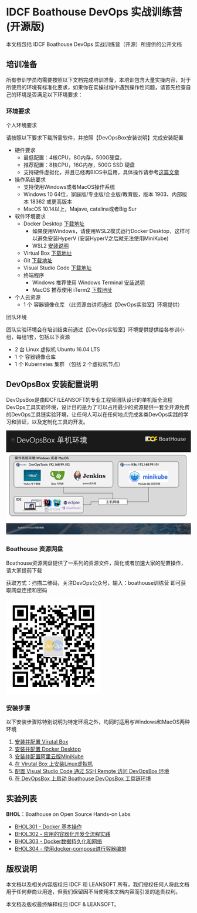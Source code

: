 # IDCF Boathouse DevOps 实战训练营 (开源版)

本文档包括 IDCF Boathouse DevOps 实战训练营（开源）所提供的公开文档

## 培训准备

所有参训学员均需要按照以下文档完成培训准备，本培训包含大量实操内容，对于所使用的环境有标准化要求，如果你在实操过程中遇到操作性问题，请首先检查自己的环境是否满足以下环境要求：

### 环境要求

个人环境要求

请按照以下要求下载所需软件，并按照【DevOpsBox安装说明】完成安装配置

- 硬件要求
  - 最低配置：4核CPU，8G内存，500G硬盘，
  - 推荐配置：8核CPU，16G内存，500G SSD 硬盘
  - 支持硬件虚拟化，并且已经再BIOS中启用，具体操作请参考[这篇文章](https://blog.csdn.net/Blueberry521/article/details/104240762)
- 操作系统要求
  - 支持使用Windows或者MacOS操作系统
  - Windows 10 64位，家庭版/专业版/企业版/教育版，版本 1903、内部版本 18362 或更高版本
  - MacOS 10.14以上，Majave, catalina或者Big Sur
- 软件环境要求
  - Docker Desktop [下载地址](https://www.docker.com/products/docker-desktop)
    - 如果使用Windows，请使用WSL2模式运行Docker Desktop，这样可以避免安装HyperV (安装HyperV之后就无法使用MiniKube)
    - WSL2 [安装说明](https://docs.microsoft.com/zh-cn/windows/wsl/install-win10)
  - Virtual Box [下载地址](https://www.virtualbox.org/wiki/Downloads)
  - Git [下载地址](http://git-scm.com/) 
  - Visual Studio Code [下载地址](https://code.visualstudio.com/)
  - 终端程序
    - Windows 推荐使用 Windows Terminal [安装说明](https://docs.microsoft.com/zh-cn/windows/terminal/get-started)
    - MacOS 推荐使用 iTerm2 [下载地址](https://iterm2.com/)
- 个人云资源
  - 1 个 容器镜像仓库 （此资源由讲师通过【DevOps实验室】环境提供）

团队环境

团队实验环境会在培训结束前通过【DevOps实验室】环境提供提供给各参训小组，每组1套，包括以下资源

- 2 台 Linux 虚拟机 Ubuntu 16.04 LTS
- 1 个 容器镜像仓库
- 1 个 Kubernetes 集群 （包括 2 个虚拟机节点）

## DevOpsBox 安装配置说明

DevOpsBox是由IDCF/LEANSOFT的专业工程师团队设计的单机版全流程DevOps工具实验环境，设计目的是为了可以占用最少的资源提供一套全开源免费的DevOps工具链实验环境，让任何人可以在任何地点完成各类DevOps实践的学习和验证，以及定制化工具的开发。

![](images/01-devopxbox-architecture.png)

### Boathouse 资源网盘

Boathouse资源网盘提供了一系列的资源文件，简化或者加速大家的配置操作，请大家提前下载

获取方式：扫描二维码，关注DevOps公众号，输入：boathouse训练营 即可获取网盘连接和密码

![](images/devops-barcode.jpg)


### 安装步骤

以下安装步骤除特别说明为特定环境之外，均同时适用与Windows和MacOS两种环境

1. [安装并配置 Virutal Box](devopsbox/README.md?id=_01-安装并配置-virutal-box)
2. [安装并配置 Docker Desktop](devopsbox/README.md?id=_02-安装并配置-docker-for-desktop)
3. [安装并配置阿里云版MiniKube](devopsbox/README.md?id=_03-安装并配置阿里云版minikube)
4. [在 Virutal Box 上安装Linux虚拟机](devopsbox/README.md?id=_04-在-virutal-box-上安装linux虚拟机)
5. [配置 Visual Studio Code 通过 SSH Remote 访问 DevOpsBox 环境](devopsbox/README.md?id=_05-配置-visual-studio-code-通过-ssh-remote-访问-devopsbox-环境)
6. [在 DevOpsBox 上启动 Boathouse DevOpsBox 工具链环境](devopsbox/README.md?id=_05-在-devopsbox-上启动-boathouse-devopsbox-工具链环境)

## 实验列表

**BHOL**：Boathouse on Open Source Hands-on Labs

- [BHOL301 - Docker 基本操作](labs/bhol301.md)
- [BHOL302 - 应用的容器化开发全流程实践](labs/bhol302.md)
- [BHOL303 - Docker数据持久化和网络](labs/bhol303.md)
- [BHOL304 - 使用docker-compose进行容器编排](labs/bhol304.md)


## 版权说明

本文档以及相关内容版权归 IDCF 和 LEANSOFT 所有，我们授权任何人将此文档用于任何非商业用途，但我们保留因不当使用本文档内容而引发的追责权利。

本文档及版权最终解释权归 IDCF & LEANSOFT。
